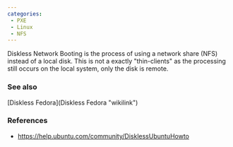 ```yaml
---
categories:
 - PXE
 - Linux
 - NFS
---
```

Diskless Network Booting is the process of using a network share (NFS)
instead of a local disk. This is not a exactly "thin-clients" as the
processing still occurs on the local system, only the disk is remote.

### See also

[Diskless Fedora](Diskless Fedora "wikilink")

### References

-   <https://help.ubuntu.com/community/DisklessUbuntuHowto>

